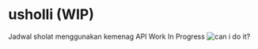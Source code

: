 # usholli (WIP)
Jadwal sholat menggunakan kemenag API
Work In Progress
![can i do it?](https://i.kym-cdn.com/entries/icons/original/000/032/662/starwars.jpg "can i do it?")
